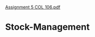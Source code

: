 [Assignment 5 COL 106.pdf](https://github.com/snorty420-ub/Stock-Management/files/6106096/Assignment.5.COL.106.pdf)
# Stock-Management
